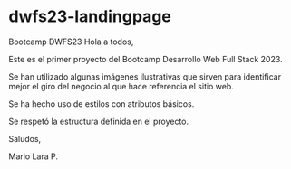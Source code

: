 # dwfs23-landingpage
Bootcamp DWFS23 
Hola a todos,

Este es el primer proyecto del Bootcamp Desarrollo Web Full Stack 2023.

Se han utilizado algunas imágenes ilustrativas que sirven para identificar mejor el giro del negocio al que hace referencia el sitio web.

Se ha hecho uso de estilos con atributos básicos.

Se respetó la estructura definida en el proyecto.

Saludos,

Mario Lara P.
